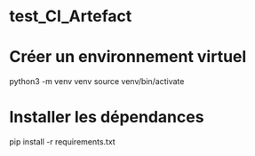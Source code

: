 # test_CI_Artefact


# Créer un environnement virtuel
python3 -m venv venv
source venv/bin/activate

# Installer les dépendances
pip install -r requirements.txt
